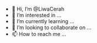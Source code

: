 - 👋 Hi, I’m @LiwaCerah
- 👀 I’m interested in ...
- 🌱 I’m currently learning ...
- 💞️ I’m looking to collaborate on ...
- 📫 How to reach me ...

<!---
LiwaCerah/LiwaCerah is a ✨ special ✨ repository because its `README.md` (this file) appears on your GitHub profile.
You can click the Preview link to take a look at your changes.
--->
